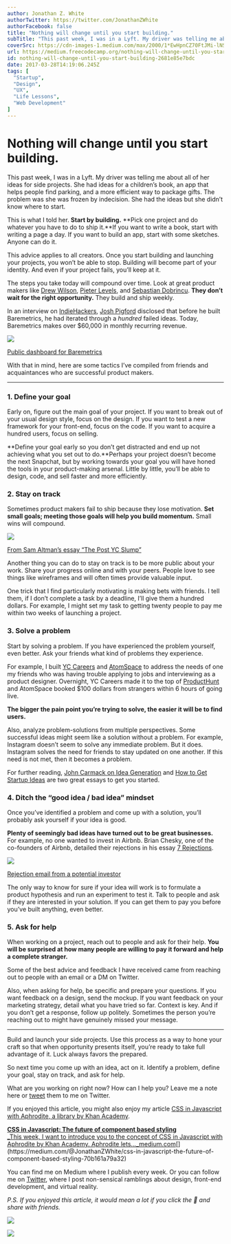 ```yaml
---
author: Jonathan Z. White
authorTwitter: https://twitter.com/JonathanZWhite
authorFacebook: false
title: "Nothing will change until you start building."
subTitle: "This past week, I was in a Lyft. My driver was telling me about all of her ideas for side projects. She had ideas for a children’s book, ..."
coverSrc: https://cdn-images-1.medium.com/max/2000/1*EwHpnCZ70FtJMi-lNSl-9Q.png
url: https://medium.freecodecamp.org/nothing-will-change-until-you-start-building-2681e85e7bdc
id: nothing-will-change-until-you-start-building-2681e85e7bdc
date: 2017-03-28T14:19:06.245Z
tags: [
  "Startup",
  "Design",
  "UX",
  "Life Lessons",
  "Web Development"
]
---
```

# Nothing will change until you start building.

This past week, I was in a Lyft. My driver was telling me about all of her ideas for side projects. She had ideas for a children’s book, an app that helps people find parking, and a more efficient way to package gifts. The problem was she was frozen by indecision. She had the ideas but she didn’t know where to start.

This is what I told her. **Start by building.** **Pick one project and do whatever you have to do to ship it.**If you want to write a book, start with writing a page a day. If you want to build an app, start with some sketches. Anyone can do it.

This advice applies to all creators. Once you start building and launching your projects, you won’t be able to stop. Building will become part of your identity. And even if your project fails, you’ll keep at it.

The steps you take today will compound over time. Look at great product makers like [Drew Wilson](https://twitter.com/drewwilson), [Pieter Levels](https://twitter.com/levelsio?), and [Sebastian Dobrincu](https://twitter.com/Sebyddd). **They don’t wait for the right opportunity.** They build and ship weekly.

In an interview on [IndieHackers](https://www.indiehackers.com/podcast/006-josh-pigford-of-baremetrics), [Josh Pigford](https://twitter.com/Shpigford) disclosed that before he built Baremetrics, he had iterated through a _hundred_ failed ideas. Today, Baremetrics makes over $60,000 in monthly recurring revenue.



![](https://cdn-images-1.medium.com/max/1600/1*BzmVaqAKEzNRybUmMYOxdA.png)

[Public dashboard for Baremetrics](https://demo.baremetrics.com/)



With that in mind, here are some tactics I’ve compiled from friends and acquaintances who are successful product makers.











* * *







### 1\. Define your goal

Early on, figure out the main goal of your project. If you want to break out of your usual design style, focus on the design. If you want to test a new framework for your front-end, focus on the code. If you want to acquire a hundred users, focus on selling.

**Define your goal early so you don’t get distracted and end up not achieving what you set out to do.**Perhaps your project doesn’t become the next Snapchat, but by working towards your goal you will have honed the tools in your product-making arsenal. Little by little, you’ll be able to design, code, and sell faster and more efficiently.

### 2\. Stay on track

Sometimes product makers fail to ship because they lose motivation. **Set small goals; meeting those goals will help you build momentum.** Small wins will compound.



![](https://cdn-images-1.medium.com/max/1600/1*ESildSVTSSOnFXGDxD-l9w.png)

[From Sam Altman’s essay “The Post YC Slump”](http://blog.samaltman.com/the-post-yc-slump)



Another thing you can do to stay on track is to be more public about your work. Share your progress online and with your peers. People love to see things like wireframes and will often times provide valuable input.

One trick that I find particularly motivating is making bets with friends. I tell them, if I don’t complete a task by a deadline, I’ll give them a hundred dollars. For example, I might set my task to getting twenty people to pay me within two weeks of launching a project.

### 3\. Solve a problem

Start by solving a problem. If you have experienced the problem yourself, even better. Ask your friends what kind of problems they experience.

For example, I built [YC Careers](http://jonathanzwhite.github.io/yc-careers/) and [AtomSpace](https://atomspace.co/) to address the needs of one my friends who was having trouble applying to jobs and interviewing as a product designer. Overnight, YC Careers made it to the top of [ProductHunt](https://www.producthunt.com/posts/yc-careers) and AtomSpace booked $100 dollars from strangers within 6 hours of going live.

**The bigger the pain point you’re trying to solve, the easier it will be to find users.**

Also, analyze problem-solutions from multiple perspectives. Some successful ideas might seem like a solution without a problem. For example, Instagram doesn’t seem to solve any immediate problem. But it does. Instagram solves the need for friends to stay updated on one another. If this need is not met, then it becomes a problem.

For further reading, [John Carmack on Idea Generation](https://amasad.me/carmack) and [How to Get Startup Ideas](http://paulgraham.com/startupideas.html) are two great essays to get you started.

### 4\. Ditch the “good idea / bad idea” mindset

Once you’ve identified a problem and come up with a solution, you’ll probably ask yourself if your idea is good.

**Plenty of seemingly bad ideas have turned out to be great businesses.** For example, no one wanted to invest in Airbnb. Brian Chesky, one of the co-founders of Airbnb, detailed their rejections in his essay [7 Rejections](https://medium.com/@bchesky/7-rejections-7d894cbaa084#.l8fdqlasz).



![](https://cdn-images-1.medium.com/max/1600/1*WpxUxMCO-7NXr-o1yo023g.png)

[Rejection email from a potential investor](https://medium.com/@bchesky/7-rejections-7d894cbaa084#.l8fdqlasz)



The only way to know for sure if your idea will work is to formulate a product hypothesis and run an experiment to test it. Talk to people and ask if they are interested in your solution. If you can get them to pay you before you’ve built anything, even better.

### 5\. Ask for help

When working on a project, reach out to people and ask for their help. **You will be surprised at how many people are willing to pay it forward and help a complete stranger.**

Some of the best advice and feedback I have received came from reaching out to people with an email or a DM on Twitter.

Also, when asking for help, be specific and prepare your questions. If you want feedback on a design, send the mockup. If you want feedback on your marketing strategy, detail what you have tried so far. Context is key. And if you don’t get a response, follow up politely. Sometimes the person you’re reaching out to might have genuinely missed your message.











* * *







Build and launch your side projects. Use this process as a way to hone your craft so that when opportunity presents itself, you’re ready to take full advantage of it. Luck always favors the prepared.

So next time you come up with an idea, act on it. Identify a problem, define your goal, stay on track, and ask for help.

What are you working on right now? How can I help you? Leave me a note here or [tweet](https://twitter.com/jonathanzwhite) them to me on Twitter.

If you enjoyed this article, you might also enjoy my article [CSS in Javascript with Aphrodite, a library by Khan Academy](https://medium.com/@JonathanZWhite/css-in-javascript-the-future-of-component-based-styling-70b161a79a32).

[**CSS in Javascript: The future of component based styling**  
_This week, I want to introduce you to the concept of CSS in Javascript with Aphrodite by Khan Academy. Aphrodite lets…_medium.com](https://medium.com/@JonathanZWhite/css-in-javascript-the-future-of-component-based-styling-70b161a79a32 "https://medium.com/@JonathanZWhite/css-in-javascript-the-future-of-component-based-styling-70b161a79a32")[](https://medium.com/@JonathanZWhite/css-in-javascript-the-future-of-component-based-styling-70b161a79a32)

You can find me on Medium where I publish every week. Or you can follow me on [Twitter](https://twitter.com/JonathanZWhite), where I post non-sensical ramblings about design, front-end development, and virtual reality.

_P.S. If you enjoyed this article, it would mean a lot if you click the 💚 and share with friends._







[![](https://cdn-images-1.medium.com/max/1200/1*mxQhZLqG7l5dMLvxYAklgw.png)](http://mrwhite.space/signup)





[![](https://cdn-images-1.medium.com/max/1200/1*UOsjAdUZ9O0QSyfXOpQPbA.png)](https://twitter.com/JonathanZWhite)










